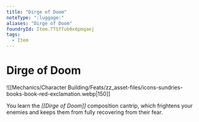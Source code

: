 ```yaml
---
title: "Dirge of Doom"
noteType: ":luggage:"
aliases: "Dirge of Doom"
foundryId: Item.TTSfTub0x6pmqaej
tags:
  - Item
---
```


# Dirge of Doom
![[Mechanics/Character Building/Feats/zz_asset-files/icons-sundries-books-book-red-exclamation.webp|150]]

You learn the _[[Dirge of Doom]]_ composition cantrip, which frightens your enemies and keeps them from fully recovering from their fear.
